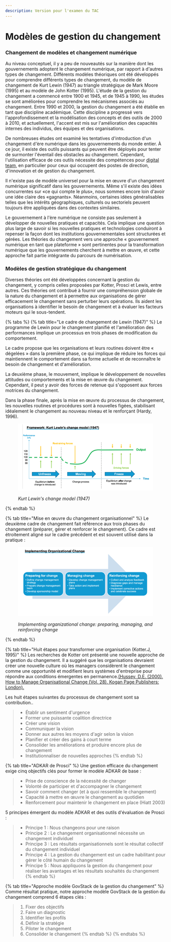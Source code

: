 ```yaml
---
description: Version pour l'examen du TAC
---
```


# Modèles de gestion du changement

### Changement de modèles et changement numérique

Au niveau conceptuel, il y a peu de nouveautés sur la manière dont les gouvernements adoptent le changement numérique, par rapport à d'autres types de changement. Différents modèles théoriques ont été développés pour comprendre différents types de changement, du modèle de changement de Kurt Lewin (1947) au triangle stratégique de Mark Moore (1995) et au modèle de John Kotter (1995). L'étude de la gestion du changement a commencé entre 1900 et 1945, et de 1945 à 1990, les études se sont améliorées pour comprendre les mécanismes associés au changement. Entre 1990 et 2000, la gestion du changement a été établie en tant que discipline académique. Cette discipline a progressé vers l'approfondissement et la modélisation des concepts et des outils de 2000 à 2010, et actuellement, l'accent est mis sur l'amélioration des capacités internes des individus, des équipes et des organisations.

De nombreuses études ont examiné les tentatives d'introduction d'un changement d'ère numérique dans les gouvernements du monde entier. À ce jour, il existe des outils puissants qui peuvent être déployés pour tenter de surmonter l'éventail des obstacles au changement. Cependant, l'utilisation efficace de ces outils nécessite des compétences pour [digital team](../../govstack-implementation-playbook/annex/sample-digital-team-composition.md), en particulier pour ceux qui occupent des postes de direction, d'innovation et de gestion du changement.

Il n'existe pas de modèle universel pour la mise en œuvre d'un changement numérique significatif dans les gouvernements. Même s'il existe des idées concurrentes sur «ce qui compte le plus», nous sommes encore loin d'avoir une idée claire des «gagnants». Néanmoins, certaines idées généralisables telles que les intérêts géographiques, culturels ou sectoriels peuvent toujours être appliquées dans des contextes similaires.

Le gouvernement à l'ère numérique ne consiste pas seulement à développer de nouvelles pratiques et capacités. Cela implique une question plus large de savoir si les nouvelles pratiques et technologies conduiront à repenser la façon dont les institutions gouvernementales sont structurées et gérées. Les théories du changement vers une approche « gouvernement numérique en tant que plateforme » sont pertinentes pour la transformation numérique que les gouvernements cherchent à mettre en œuvre, et cette approche fait partie intégrante du parcours de numérisation.

### Modèles de gestion stratégique du changement

Diverses théories ont été développées concernant la gestion du changement, y compris celles proposées par Kotter, Prosci et Lewis, entre autres. Ces théories ont contribué à fournir une compréhension globale de la nature du changement et à permettre aux organisations de gérer efficacement le changement sans perturber leurs opérations. Ils aident les organisations à identifier le besoin de changement et à évaluer les facteurs moteurs qui le sous-tendent.

{% tabs %}
{% tab title="Le cadre de changement de Lewin (1947)" %}
Le programme de Lewin pour le changement planifié et l'amélioration des performances implique un processus en trois phases de modification du comportement.

Le cadre propose que les organisations et leurs routines doivent être « dégelées » dans la première phase, ce qui implique de réduire les forces qui maintiennent le comportement dans sa forme actuelle et de reconnaître le besoin de changement et d'amélioration.

La deuxième phase, le mouvement, implique le développement de nouvelles attitudes ou comportements et la mise en œuvre du changement. Cependant, il peut y avoir des forces de retenue qui s'opposent aux forces motrices du changement.

Dans la phase finale, après la mise en œuvre du processus de changement, les nouvelles routines et procédures sont à nouvelles figées, stabilisant idéalement le changement au nouveau niveau et le renforçant (Hardy, 1996).

<figure><img src="../../.gitbook/assets/Imagen1.png" alt=""><figcaption><p><em>Kurt Lewin's change model (1947)</em></p></figcaption></figure>
{% endtab %}

{% tab title="Mise en œuvre du changement organisationnel" %}
Le deuxième cadre de changement fait référence aux trois phases du changement (préparer, gérer et renforcer le changement). Ce cadre est étroitement aligné sur le cadre précédent et est souvent utilisé dans la pratique :

<figure><img src="../../.gitbook/assets/Imagen2.png" alt=""><figcaption><p><em>Implementing organizational change: preparing, managing, and reinforcing change</em></p></figcaption></figure>
{% endtab %}

{% tab title="Huit étapes pour transformer une organisation (Kotter.J, 1995)" %}
Les recherches de Kotter ont présenté une nouvelle approche de la gestion du changement. Il a suggéré que les organisations devraient créer une nouvelle culture où les managers considèrent le changement comme une opportunité et modifient leurs systèmes d'entreprise pour répondre aux conditions émergentes en permanence.[(Hussey, D.E. (2000). How to Manage Organisational Change (Vol. 28). Kogan Page Publishers: London).](https://books.google.ee/books?hl=en\&lr=\&id=vpJLQHlN-BQC\&oi=fnd\&pg=PA108\&dq=\(Hussey,+D.E.+\(2000\).+How+to+Manage+Organisational+Change+\(Vol.+28\).+Kogan+Page+Publishers:+London\).\&ots=ma7aLM5GH\_\&sig=BpXyijIiHFIyaR\_EWlZSvsHGKfw\&redir\_esc=y#v=onepage\&q\&f=false)

Les huit étapes suivantes du processus de changement sont sa contribution..

> * Établir un sentiment d'urgence
> * Former une puissante coalition directrice
> * Créer une vision
> * Communiquer la vision
> * Donner aux autres les moyens d'agir selon la vision
> * Planifier et créer des gains à court terme
> * Consolider les améliorations et produire encore plus de changement
> * Institutionnaliser de nouvelles approches
{% endtab %}

{% tab title="ADKAR de Prosci" %}
Une gestion efficace du changement exige cinq objectifs clés pour former le modèle ADKAR de base :

> * Prise de conscience de la nécessité de changer
> * Volonté de participer et d'accompagner le changement&#x20;
> * Savoir comment changer (et à quoi ressemble le changement)
> * Capacité à mettre en œuvre le changement au quotidien
> * Renforcement pour maintenir le changement en place (Hiatt 2003)

5 principes émergent du modèle ADKAR et des outils d'évaluation de Prosci :

> * Principe 1 : Nous changeons pour une raison&#x20;
> * Principe 2 : Le changement organisationnel nécessite un changement individuel&#x20;
> * Principe 3 : Les résultats organisationnels sont le résultat collectif du changement individuel&#x20;
> * Principe 4 : La gestion du changement est un cadre habilitant pour gérer le côté humain du changement&#x20;
> * Principe 5 : Nous appliquons la gestion du changement pour réaliser les avantages et les résultats souhaités du changement
{% endtab %}

{% tab title="Approche modèle GovStack de la gestion du changement" %}
Comme résultat pratique, notre approche modèle GovStack de la gestion du changement comprend 6 étapes clés :

> 1. Fixer des objectifs&#x20;
> 2. Faire un diagnostic&#x20;
> 3. Identifier les profils&#x20;
> 4. Définir la stratégie&#x20;
> 5. Piloter le changement&#x20;
> 6. Consolider le changement
{% endtab %}
{% endtabs %}



